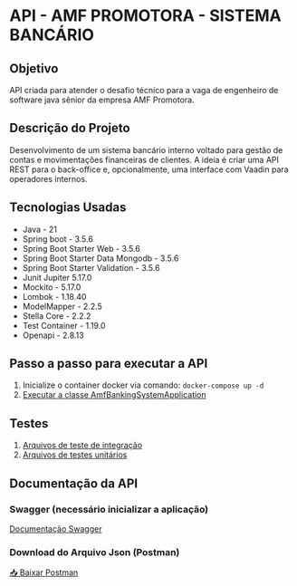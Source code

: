 # API - AMF PROMOTORA - SISTEMA BANCÁRIO 

## Objetivo
API criada para atender o desafio técnico para a vaga de engenheiro de software java sênior da empresa AMF Promotora.

## Descrição do Projeto
Desenvolvimento de um sistema bancário interno voltado para gestão de contas e movimentações financeiras de clientes.
A ideia é criar uma API REST para o back-office e, opcionalmente, uma interface com Vaadin para operadores internos.

## Tecnologias Usadas

<ul>
  <li>Java - 21</li>
  <li>Spring boot - 3.5.6</li>
  <li>Spring Boot Starter Web - 3.5.6</li>
  <li>Spring Boot Starter Data Mongodb - 3.5.6</li>
  <li>Spring Boot Starter Validation - 3.5.6</li>
  <li>Junit Jupiter 5.17.0</li>
  <li>Mockito - 5.17.0</li>  
  <li>Lombok - 1.18.40</li>
  <li>ModelMapper - 2.2.5</li>
  <li>Stella Core - 2.2.2</li>
  <li>Test Container - 1.19.0</li>
  <li>Openapi - 2.8.13</li>  
</ul>

## Passo a passo para executar a API

1. Inicialize o container docker via comando: `docker-compose up -d`  
2. [Executar a classe AmfBankingSystemApplication](src/main/java/com/amf/banking/system/AmfBankingSystemApplication.java)

## Testes

1. [Arquivos de teste de integração](src/test/java/com/amf/banking/system/integration)
2. [Arquivos de testes unitários](src/test/java/com/amf/banking/system/service)

## Documentação da API

### Swagger (necessário inicializar a aplicação)

[Documentação Swagger](http://localhost:8080/swagger-ui/index.html)

### Download do Arquivo Json (Postman)

[📥 Baixar Postman](src/main/resources/postman/Biblioteca-rest.postman_collection.json)


